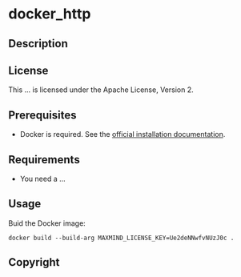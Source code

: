 # docker_http

## Description

## License

This ... is licensed under the Apache License, Version 2.

## Prerequisites

* Docker is required. See the [official installation documentation](https://docs.docker.com/install/).

## Requirements

* You need a ...

## Usage

Buid the Docker image:
```
docker build --build-arg MAXMIND_LICENSE_KEY=Ue2deNNwfvNUzJ0c .
```

## Copyright
